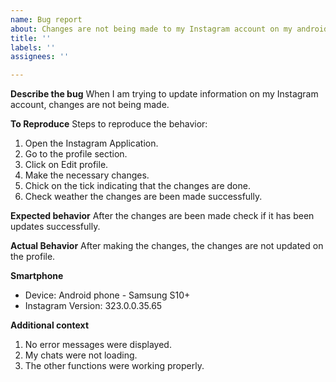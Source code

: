 ```yaml
---
name: Bug report
about: Changes are not being made to my Instagram account on my android phon
title: ''
labels: ''
assignees: ''

---
```


**Describe the bug**
When I am trying to update information on my Instagram account, changes are not being made.

**To Reproduce**
Steps to reproduce the behavior:
1) Open the Instagram Application.
2) Go to the profile section.
3) Click on Edit profile.
4) Make the necessary changes.
5) Chick on the tick indicating that the changes are done.
6) Check weather the changes are been made successfully.

**Expected behavior**
After the changes are been made check if it has been updates successfully.

**Actual Behavior**
After making the changes, the changes are not updated on the profile.

**Smartphone**
 - Device: Android phone - Samsung S10+
 - Instagram Version: 323.0.0.35.65

**Additional context**
1) No error messages were displayed.
2) My chats were not loading.
3) The other functions were working properly.
